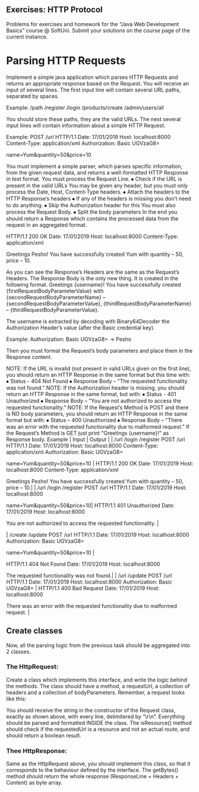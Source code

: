 ## Exercises: HTTP Protocol
Problems for exercises and homework for the “Java Web Development Basics” course @ SoftUni.
Submit your solutions on the course page of the current instance.
# Parsing HTTP Requests
Implement a simple java application which parses HTTP Requests and returns an appropriate response based on the Request. 
You will receive an input of several lines. The first input line will contain several URL paths, separated by spaces. 

Example: /path /register /login /products/create /admin/users/all

You should store these paths, they are the valid URLs.
The next several input lines will contain information about a simple HTTP Request.

Example:
POST /url HTTP/1.1
Date: 17/01/2019
Host: localhost:8000
Content-Type: application/xml
Authorization: Basic UGVzaG8=

name=Yum&quantity=50&price=10

You must implement a simple parser, which parses specific information, from the given request data, and returns a well-formatted HTTP Response in text format.
You must process the Request Line.
⦁	Check if the URL is present in the valid URLs
	You may be given any header, but you must only process the Date, Host, Content-Type headers.
⦁	Attach the headers to the HTTP Response’s headers
⦁	If any of the headers is missing you don’t need to do anything. 
⦁	Skip the Authorization header for this
	You must also process the Request Body.
⦁	Split the body parameters
In the end you should return a Response which contains the processed data from the request in an aggregated format.

HTTP/1.1 200 OK
Date: 17/01/2019
Host: localhost:8000
Content-Type: application/xml

Greetings Pesho! You have successfully created Yum with quantity – 50, price – 10.

As you can see the Response’s Headers are the same as the Request’s Headers.
The Response Body is the only new thing. It is created in the following format.
Greetings {username}! You have successfully created {firstRequestBodyParameterValue} with {secondRequestBodyParameterName} – {secondRequestBodyParameterValue}, {thirdRequestBodyParameterName} – {thirdRequestBodyParameterValue}.

The username is extracted by decoding with Binary64Decoder the Authorization Header’s value (after the Basic credential key).

Example: Authorization: Basic UGVzaG8= -> Pesho

Then you must format the Request’s body parameters and place them in the Response content.

NOTE: If the URL is invalid (not present in valid URLs given on the first line), you should return an HTTP Response in the same format but this time with:
⦁	Status - 404 Not Found
⦁	Response Body – "The requested functionality was not found."
NOTE: If the Authorization header is missing, you should return an HTTP Response in the same format, but with:
⦁	Status - 401 Unauthorized
⦁	Response Body – "You are not authorized to access the requested functionality."
NOTE: If the Request’s Method is POST and there is NO body parameters, you should return an HTTP Response in the same format but with:
⦁	Status – 400 Unauthorized
⦁	Response Body – "There was an error with the requested functionality due to malformed request."
If the Request’s Method is GET just print "Greetings {username}!" as Response body.
Example
| Input | Output |
| /url /login /register
POST /url HTTP/1.1
Date: 17/01/2019
Host: localhost:8000
Content-Type: application/xml
Authorization: Basic UGVzaG8=

name=Yum&quantity=50&price=10 |	HTTP/1.1 200 OK
Date: 17/01/2019
Host: localhost:8000
Content-Type: application/xml

Greetings Pesho! You have successfully created Yum with quantity – 50, price – 10.|
| /url /login /register
POST /url HTTP/1.1
Date: 17/01/2019
Host: localhost:8000

name=Yum&quantity=50&price=10| HTTP/1.1 401 Unauthorized
Date: 17/01/2019
Host: localhost:8000

You are not authorized to access the requested functionality. |

| /create /update 
POST /url HTTP/1.1
Date: 17/01/2019
Host: localhost:8000
Authorization: Basic UGVzaG8=

name=Yum&quantity=50&price=10 |

HTTP/1.1 404 Not Found
Date: 17/01/2019
Host: localhost:8000

The requested functionality was not found.|
| /url /update 
POST /url HTTP/1.1
Date: 17/01/2019
Host: localhost:8000
Authorization: Basic UGVzaG8= |
	HTTP/1.1 400 Bad Request
Date: 17/01/2019
Host: localhost:8000

There was an error with the requested functionality due to malformed request. |

## Create classes
Now, all the parsing logic from the previous task should be aggregated into 2 classes.

### The HttpRequest:
 
Create a class which implements this interface, and write the logic behind the methods. The class should have a method, a requestUrl, a collection of headers and a collection of bodyParameters.
Remember, a request looks like this:
 
You should receive the string in the constructor of the Request class, exactly as shown above, with every line, delimitered by “\r\n”. Everything should be parsed and formatted INSIDE the class.
The isResource() method should check if the requestedUrl is a resource and not an actual route, and should return a boolean result.

 ### Thee HttpResponse:
 
Same as the HttpRequest above, you should implement this class, so that it corresponds to the behaviour defined by the interface.
The getBytes() method should return the whole response (ResponseLine + Headers + Content) as byte array.

